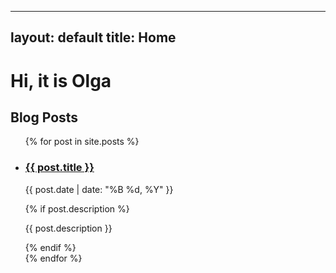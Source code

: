 
---
layout: default
title: Home
---

# Hi, it is Olga

## Blog Posts

<ul>
  {% for post in site.posts %}
    <li>
      <h3>
        <a href="{{ post.url | prepend: site.baseurl }}">{{ post.title }}</a>
      </h3>
      <p>{{ post.date | date: "%B %d, %Y" }}</p>
      {% if post.description %}
        <p>{{ post.description }}</p>
      {% endif %}
    </li>
  {% endfor %}
</ul> 